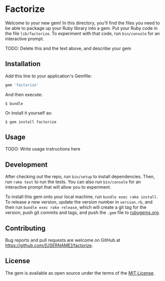 # Factorize

Welcome to your new gem! In this directory, you'll find the files you need to be able to package up your Ruby library into a gem. Put your Ruby code in the file `lib/factorize`. To experiment with that code, run `bin/console` for an interactive prompt.

TODO: Delete this and the text above, and describe your gem

## Installation

Add this line to your application's Gemfile:

```ruby
gem 'factorize'
```

And then execute:

    $ bundle

Or install it yourself as:

    $ gem install factorize

## Usage

TODO: Write usage instructions here

## Development

After checking out the repo, run `bin/setup` to install dependencies. Then, run `rake test` to run the tests. You can also run `bin/console` for an interactive prompt that will allow you to experiment.

To install this gem onto your local machine, run `bundle exec rake install`. To release a new version, update the version number in `version.rb`, and then run `bundle exec rake release`, which will create a git tag for the version, push git commits and tags, and push the `.gem` file to [rubygems.org](https://rubygems.org).

## Contributing

Bug reports and pull requests are welcome on GitHub at https://github.com/[USERNAME]/factorize.


## License

The gem is available as open source under the terms of the [MIT License](http://opensource.org/licenses/MIT).

